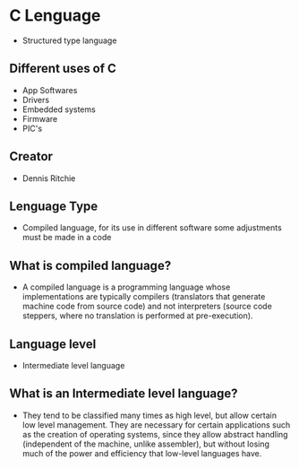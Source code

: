 # C Lenguage
* Structured type language
## Different uses of C
* App Softwares
* Drivers
* Embedded systems
* Firmware
* PIC's
## Creator
* Dennis Ritchie
## Lenguage Type
* Compiled language, for its use in different software some adjustments must be made in a code
## What is compiled language?
* A compiled language is a programming language whose implementations are typically compilers (translators that generate machine code from source code) and not interpreters (source code steppers, where no translation is performed at pre-execution).
## Language level
* Intermediate level language
## What is an Intermediate level language?
* They tend to be classified many times as high level, but allow certain low level management. They are necessary for certain applications such as the creation of operating systems, since they allow abstract handling (independent of the machine, unlike assembler), but without losing much of the power and efficiency that low-level languages have.
